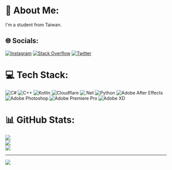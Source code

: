 # 💫 About Me:
I'm a student from Taiwan.


## 🌐 Socials:
[![Instagram](https://img.shields.io/badge/Instagram-%23E4405F.svg?logo=Instagram&logoColor=white)](https://instagram.com/_blocky34) [![Stack Overflow](https://img.shields.io/badge/-Stackoverflow-FE7A16?logo=stack-overflow&logoColor=white)](https://stackoverflow.com/users/16455036) [![Twitter](https://img.shields.io/badge/Twitter-%231DA1F2.svg?logo=Twitter&logoColor=white)](https://twitter.com/@Blocky_mowlinS) 

# 💻 Tech Stack:
![C#](https://img.shields.io/badge/c%23-%23239120.svg?style=for-the-badge&logo=c-sharp&logoColor=white) ![C++](https://img.shields.io/badge/c++-%2300599C.svg?style=for-the-badge&logo=c%2B%2B&logoColor=white) ![Kotlin](https://img.shields.io/badge/kotlin-%230095D5.svg?style=for-the-badge&logo=kotlin&logoColor=white) ![Cloudflare](https://img.shields.io/badge/Cloudflare-F38020?style=for-the-badge&logo=Cloudflare&logoColor=white) ![.Net](https://img.shields.io/badge/.NET-5C2D91?style=for-the-badge&logo=.net&logoColor=white) ![Python](https://img.shields.io/badge/python-3670A0?style=for-the-badge&logo=python&logoColor=ffdd54) ![Adobe After Effects](https://img.shields.io/badge/Adobe%20After%20Effects-9999FF.svg?style=for-the-badge&logo=Adobe%20After%20Effects&logoColor=white) ![Adobe Photoshop](https://img.shields.io/badge/adobephotoshop-%2331A8FF.svg?style=for-the-badge&logo=adobephotoshop&logoColor=white) ![Adobe Premiere Pro](https://img.shields.io/badge/Adobe%20Premiere%20Pro-9999FF.svg?style=for-the-badge&logo=Adobe%20Premiere%20Pro&logoColor=white) ![Adobe XD](https://img.shields.io/badge/Adobe%20XD-470137?style=for-the-badge&logo=Adobe%20XD&logoColor=#FF61F6)
# 📊 GitHub Stats:
![](https://github-readme-stats.vercel.app/api?username=blockyenperor34&theme=dark&hide_border=false&include_all_commits=true&count_private=true)<br/>
![](https://github-readme-streak-stats.herokuapp.com/?user=blockyenperor34&theme=dark&hide_border=false)<br/>
![](https://github-readme-stats.vercel.app/api/top-langs/?username=blockyenperor34&theme=dark&hide_border=false&include_all_commits=true&count_private=true&layout=compact)

---
[![](https://visitcount.itsvg.in/api?id=blockyenperor34&icon=5&color=0)](https://visitcount.itsvg.in)

<!-- Proudly created with GPRM ( https://gprm.itsvg.in ) -->
